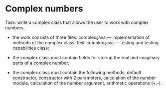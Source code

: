 # Complex numbers
Task: write a complex class that allows the user to work with complex numbers.

- the work consists of three files: complex.java — implementation of methods of the complex class; test-complex.java — testing and testing capabilities class;

- the complex class must contain fields for storing the real and imaginary parts of a complex number;

- the complex class must contain the following methods: default constructor, constructor with 2 parameters, calculation of the number module, calculation of the number argument, arithmetic operations (+,-).
